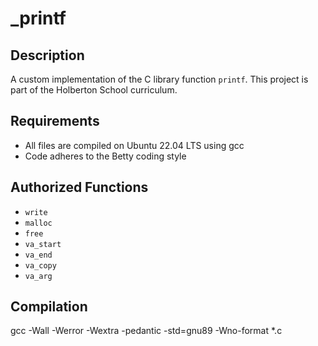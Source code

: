 # _printf

## Description
A custom implementation of the C library function `printf`. This project is part of the Holberton School curriculum.

## Requirements
- All files are compiled on Ubuntu 22.04 LTS using gcc
- Code adheres to the Betty coding style

## Authorized Functions
- `write`
- `malloc`
- `free`
- `va_start`
- `va_end`
- `va_copy`
- `va_arg`

## Compilation
gcc -Wall -Werror -Wextra -pedantic -std=gnu89 -Wno-format *.c